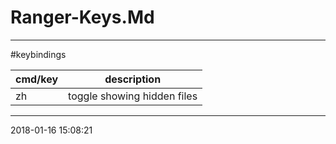# Ranger-Keys.Md                                                                 
                                                                                 
-----------------------------------------                                        
                                                                                 
#keybindings                                                                     
                                                                                 
cmd/key  | description                                                           
---------|-------------------------------                                        
zh       | toggle showing hidden files                                           
                                                                                 
-----------------------------------------                                        
2018-01-16 15:08:21
